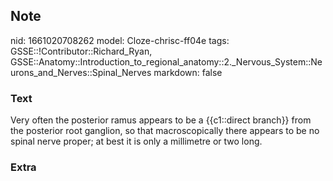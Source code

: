 ## Note
nid: 1661020708262
model: Cloze-chrisc-ff04e
tags: GSSE::!Contributor::Richard_Ryan, GSSE::Anatomy::Introduction_to_regional_anatomy::2._Nervous_System::Neurons_and_Nerves::Spinal_Nerves
markdown: false

### Text
<div class='toggle'>
  Very often the posterior ramus appears to be a {{c1::direct
  branch}} from the posterior root ganglion, so that
  macroscopically there appears to be no spinal nerve proper; at
  best it is only a millimetre or two long.
</div>

### Extra

